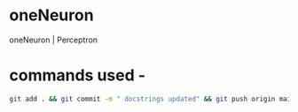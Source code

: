 # oneNeuron
oneNeuron | Perceptron


# commands used -

```bash
git add . && git commit -m " docstrings updated" && git push origin main
```
